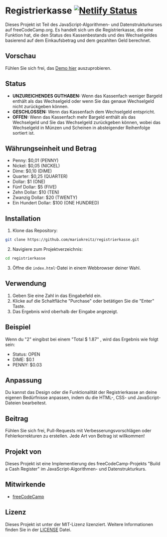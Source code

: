 # Registrierkasse [![Netlify Status](https://api.netlify.com/api/v1/badges/b565616d-048d-4be0-9e47-8a0f74a81a8a/deploy-status)](https://app.netlify.com/sites/registrierkasse/deploys)

Dieses Projekt ist Teil des JavaScript-Algorithmen- und Datenstrukturkurses auf freeCodeCamp.org. Es handelt sich um die Registrierkasse, die eine Funktion hat, die den Status des Kassenbestands und des Wechselgeldes basierend auf dem Einkaufsbetrag und dem gezahlten Geld berechnet.

## Vorschau

Fühlen Sie sich frei, das [Demo hier](https://codepen.io/mariokreitz/pen/bGJrXVQ) auszuprobieren.

## Status

- **UNZUREICHENDES GUTHABEN:** Wenn das Kassenfach weniger Bargeld enthält als das Wechselgeld oder wenn Sie das genaue Wechselgeld nicht zurückgeben können.
- **GESCHLOSSEN:** Wenn das Kassenfach dem Wechselgeld entspricht.
- **OFFEN:** Wenn das Kassenfach mehr Bargeld enthält als das Wechselgeld und Sie das Wechselgeld zurückgeben können, wobei das Wechselgeld in Münzen und Scheinen in absteigender Reihenfolge sortiert ist.

## Währungseinheit und Betrag

- Penny: $0,01 (PENNY)
- Nickel: $0,05 (NICKEL)
- Dime: $0,10 (DIME)
- Quarter: $0,25 (QUARTER)
- Dollar: $1 (ONE)
- Fünf Dollar: $5 (FIVE)
- Zehn Dollar: $10 (TEN)
- Zwanzig Dollar: $20 (TWENTY)
- Ein Hundert Dollar: $100 (ONE HUNDRED)
   
## Installation

1. Klone das Repository:

```bash
git clone https://github.com/mariokreitz/registrierkasse.git
```

2. Navigiere zum Projektverzeichnis:

```bash
cd registrierkasse
```

3. Öffne die `index.html`-Datei in einem Webbrowser deiner Wahl.

## Verwendung

1. Geben Sie eine Zahl in das Eingabefeld ein.
2. Klicke auf die Schaltfläche "Purchase" oder betätigen Sie die "Enter" Taste.
3. Das Ergebnis wird oberhalb der Eingabe angezeigt.

## Beispiel

Wenn du "2" eingibst bei einem "Total $ 1.87" , wird das Ergebnis wie folgt sein:

- Status: OPEN
- DIME: $0.1
- PENNY: $0.03

## Anpassung

Du kannst das Design oder die Funktionalität der Registrierkasse an deine eigenen Bedürfnisse anpassen, indem du die HTML-, CSS- und JavaScript-Dateien bearbeitest.

## Beitrag

Fühlen Sie sich frei, Pull-Requests mit Verbesserungsvorschlägen oder Fehlerkorrekturen zu erstellen. Jede Art von Beitrag ist willkommen!

## Projekt von

Dieses Projekt ist eine Implementierung des freeCodeCamp-Projekts "Build a Cash Register" im JavaScript-Algorithmen- und Datenstrukturkurs.

## Mitwirkende

- [freeCodeCamp](https://github.com/freeCodeCamp)

## Lizenz

Dieses Projekt ist unter der MIT-Lizenz lizenziert. Weitere Informationen finden Sie in der [LICENSE](LICENSE) Datei.
